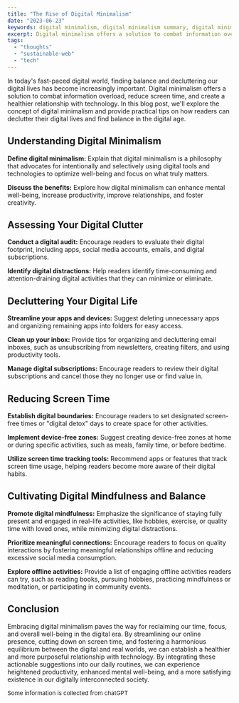 ```yaml
---
title: "The Rise of Digital Minimalism"
date: "2023-06-23"
keywords: digital minimalism, digital minimalism summary, digital minimalism book, digital minimalism phone, what is digital minimalism
excerpt: Digital minimalism offers a solution to combat information overload, reduce screen time, and create a healthier relationship with technology.
tags:
  - "thoughts"
  - "sustainable-web"
  - "tech"
---
```


In today's fast-paced digital world, finding balance and decluttering our digital lives has become increasingly important. Digital minimalism offers a solution to combat information overload, reduce screen time, and create a healthier relationship with technology. In this blog post, we'll explore the concept of digital minimalism and provide practical tips on how readers can declutter their digital lives and find balance in the digital age.

## Understanding Digital Minimalism

**Define digital minimalism:** Explain that digital minimalism is a philosophy that advocates for intentionally and selectively using digital tools and technologies to optimize well-being and focus on what truly matters.

**Discuss the benefits:** Explore how digital minimalism can enhance mental well-being, increase productivity, improve relationships, and foster creativity.

## Assessing Your Digital Clutter

**Conduct a digital audit:** Encourage readers to evaluate their digital footprint, including apps, social media accounts, emails, and digital subscriptions.

**Identify digital distractions:** Help readers identify time-consuming and attention-draining digital activities that they can minimize or eliminate.

## Decluttering Your Digital Life

**Streamline your apps and devices:** Suggest deleting unnecessary apps and organizing remaining apps into folders for easy access.

**Clean up your inbox:** Provide tips for organizing and decluttering email inboxes, such as unsubscribing from newsletters, creating filters, and using productivity tools.

**Manage digital subscriptions:** Encourage readers to review their digital subscriptions and cancel those they no longer use or find value in.

## Reducing Screen Time

**Establish digital boundaries:** Encourage readers to set designated screen-free times or "digital detox" days to create space for other activities.

**Implement device-free zones:** Suggest creating device-free zones at home or during specific activities, such as meals, family time, or before bedtime.

**Utilize screen time tracking tools:** Recommend apps or features that track screen time usage, helping readers become more aware of their digital habits.

## Cultivating Digital Mindfulness and Balance

**Promote digital mindfulness:** Emphasize the significance of staying fully present and engaged in real-life activities, like hobbies, exercise, or quality time with loved ones, while minimizing digital distractions.

**Prioritize meaningful connections:** Encourage readers to focus on quality interactions by fostering meaningful relationships offline and reducing excessive social media consumption.

**Explore offline activities:** Provide a list of engaging offline activities readers can try, such as reading books, pursuing hobbies, practicing mindfulness or meditation, or participating in community events.

## Conclusion

Embracing digital minimalism paves the way for reclaiming our time, focus, and overall well-being in the digital era. By streamlining our online presence, cutting down on screen time, and fostering a harmonious equilibrium between the digital and real worlds, we can establish a healthier and more purposeful relationship with technology. By integrating these actionable suggestions into our daily routines, we can experience heightened productivity, enhanced mental well-being, and a more satisfying existence in our digitally interconnected society.

<font size="2">Some information is collected from chatGPT</font>
